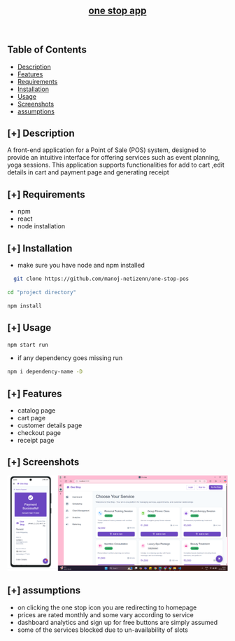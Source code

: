 <h2 align="center"><u>one stop app</u></h2>

<p align="center">
<br>
</p>


## Table of Contents

- [Description](#-description)
- [Features](#-features)
- [Requirements](#-requirements)
- [Installation](#-installation)
- [Usage](#-usage)
- [Screenshots](#-screenshots)
- [assumptions](#-assumptions)

## [+] Description

A front-end application for a Point of Sale (POS) system, designed to provide an intuitive interface for offering services such as event planning, yoga sessions. This application supports functionalities for add to cart ,edit details in cart and payment page and generating receipt

## [+] Requirements

- npm
- react
- node installation

## [+] Installation

- make sure you have node and npm installed

```bash
  git clone https://github.com/manoj-netizenn/one-stop-pos
```

```bash
cd "project directory"
```

```bash
npm install
```

## [+] Usage

```bash
npm start run
```
- if any dependency goes missing run

```bash
npm i dependency-name -D
```

## [+] Features

- catalog page
- cart page
- customer details page
- checkout page
- receipt page

## [+] Screenshots

![screenshot](https://github.com/manoj-netizenn/one-stop-pos/blob/main/image.png)

## [+] assumptions

- on clicking the one stop icon you are redirecting to homepage
- prices are rated monthly and some vary according to service
- dashboard analytics and sign up for free buttons are simply assumed
- some of the services blocked due to un-availability of slots
